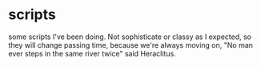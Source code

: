 # scripts

some scripts I've been doing. Not sophisticate or classy as I expected, so they will change passing time, because we're always moving on, "No man ever steps in the same river twice" said Heraclitus. 

